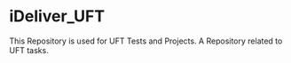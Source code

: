 # iDeliver_UFT
This Repository is used for UFT Tests and Projects.
A Repository related to UFT tasks.
